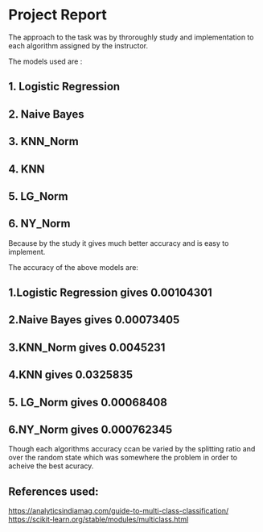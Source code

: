# Project Report

The approach to the task was by throroughly study and implementation to each algorithm assigned by the instructor.

The models used are :
## 1. Logistic Regression

## 2. Naive Bayes

## 3. KNN_Norm

## 4. KNN

## 5. LG_Norm

## 6. NY_Norm

Because by the study it gives much better accuracy and is easy to implement.

The accuracy of the above models are:
## 1.Logistic Regression gives 0.00104301
## 2.Naive Bayes gives 0.00073405
## 3.KNN_Norm gives 0.0045231
## 4.KNN gives 0.0325835
## 5. LG_Norm gives 0.00068408
## 6.NY_Norm gives  0.000762345

Though each algorithms accuracy ccan be varied by the splitting ratio and over the random state which was somewhere the problem in order to acheive the best acuracy.

## References used:
https://analyticsindiamag.com/guide-to-multi-class-classification/
https://scikit-learn.org/stable/modules/multiclass.html
